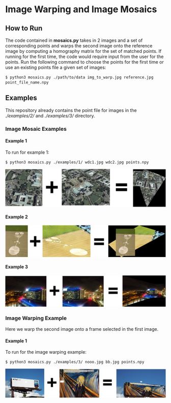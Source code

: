 # Image Warping and Image Mosaics

## How to Run
The code contained in **mosaics.py** takes in 2 images and a set of corresponding points and warps the second image onto the reference image by computing a homography matrix for the set of matched points. If running for the first time, the code would require input from the user for the points. Run the following command to choose the points for the first time or use an existing points file a given set of images:
```
$ python3 mosaics.py ./path/to/data img_to_warp.jpg reference.jpg point_file_name.npy
```

## Examples
This repository already contains the point file for images in the _./examples/2/_ and _./examples/3/_ directory.

### Image Mosaic Examples

#### Example 1
To run for example 1:

```
$ python3 mosaics.py ./examples/1/ wdc1.jpg wdc2.jpg points.npy
```

![Example 2](./examples/Picture2.png)

#### Example 2
![Example 2](./examples/Picture1.png)

#### Example 3

![Example 4](./examples/Picture3.png)

### Image Warping Example
Here we warp the second image onto a frame selected in the first image.

#### Example 1

To run for the image warping example:

```
$ python3 mosaics.py ./examples/3/ nooo.jpg bb.jpg points.npy
```
![Example 3](./examples/Picture4.png)
